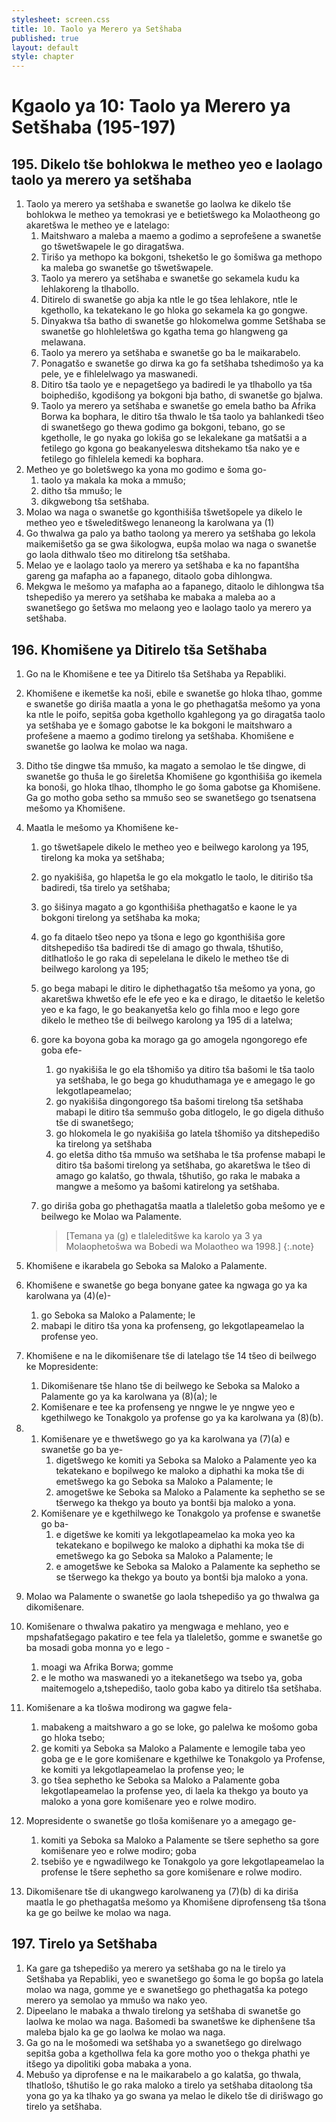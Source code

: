 ```yaml
---
stylesheet: screen.css
title: 10. Taolo ya Merero ya Setšhaba
published: true
layout: default
style: chapter
---
```


# Kgaolo ya 10: Taolo ya Merero ya Setšhaba (195-197)

## 195. Dikelo tše bohlokwa le metheo yeo e laolago taolo ya merero ya setšhaba

1.	Taolo ya merero ya setšhaba e swanetše go laolwa ke dikelo tše bohlokwa le metheo ya temokrasi ye e betietšwego ka Molaotheong go akaretšwa le metheo ye e latelago:
	1.	Maitshwaro a maleba a maemo a godimo a seprofešene a swanetše go tšwetšwapele le go diragatšwa.
	1.	Tirišo ya methopo ka bokgoni, tsheketšo le go šomišwa ga methopo ka maleba go swanetše go tšwetšwapele.
	1.	Taolo ya merero ya setšhaba e swanetše go sekamela kudu ka lehlakoreng la tlhabollo.
	1.	Ditirelo di swanetše go abja ka ntle le go tšea lehlakore, ntle le kgethollo, ka tekatekano le go hloka go sekamela ka go gongwe.
	1.	Dinyakwa tša batho di swanetše go hlokomelwa gomme Setšhaba se swanetše go hlohleletšwa go kgatha tema go hlangweng ga melawana.
	1.	Taolo ya merero ya setšhaba e swanetše go ba le maikarabelo.
	1.	Ponagatšo e swanetše go dirwa ka go fa setšhaba tshedimošo ya ka pele, ye e fihlelelwago ya maswanedi.
	1.	Ditiro tša taolo ye e nepagetšego ya badiredi le ya tlhabollo ya tša boiphedišo, kgodišong ya bokgoni bja batho, di swanetše go bjalwa.
	1.	Taolo ya merero ya setšhaba e swanetše go emela batho ba Afrika Borwa ka bophara, le ditiro tša thwalo le tša taolo ya bahlankedi tšeo di swanetšego go thewa godimo ga bokgoni, tebano, go se kgetholle, le go nyaka go lokiša go se lekalekane ga matšatši a a fetilego go kgona go beakanyeleswa ditshekamo tša nako ye e fetilego go fihlelela kemedi ka bophara.
2.	Metheo ye go boletšwego ka yona mo godimo e šoma go-
	1.	taolo ya makala ka moka a mmušo;
	1.	ditho tša mmušo; le
	1.	dikgwebong tša setšhaba.
3.	Molao wa naga o swanetše go kgonthišiša tšwetšopele ya dikelo le metheo yeo e tšweleditšwego lenaneong la karolwana ya (1)
4.	Go thwalwa ga palo ya batho taolong ya merero ya setšhaba go lekola maikemišetšo ga se gwa šikologwa, eupša molao wa naga o swanetše go laola dithwalo tšeo mo ditirelong tša setšhaba.
5.	Melao ye e laolago taolo ya merero ya setšhaba e ka no fapantšha gareng ga mafapha ao a fapanego, ditaolo goba dihlongwa.
6.	Mekgwa le mešomo ya mafapha ao a fapanego, ditaolo le dihlongwa tša tshepedišo ya merero ya setšhaba ke mabaka a maleba ao a swanetšego go šetšwa mo melaong yeo e laolago taolo ya merero ya setšhaba.

## 196. Khomišene ya Ditirelo tša Setšhaba

1.	Go na le Khomišene e tee ya Ditirelo tša Setšhaba ya Repabliki.
2.	Khomišene e ikemetše ka noši, ebile e swanetše go hloka tlhao, gomme e swanetše go diriša maatla a yona le go phethagatša mešomo ya yona ka ntle le poifo, sepitša goba kgethollo kgahlegong ya go diragatša taolo ya setšhaba ye e šomago gabotse le ka bokgoni le maitshwaro a profešene a maemo a godimo tirelong ya setšhaba. Khomišene e swanetše go laolwa ke molao wa naga.
3.	Ditho tše dingwe tša mmušo, ka magato a semolao le tše dingwe, di swanetše go thuša le go šireletša Khomišene go kgonthišiša go ikemela ka bonoši, go hloka tlhao, tlhompho le go šoma gabotse ga Khomišene. Ga go motho goba setho sa mmušo seo se swanetšego go tsenatsena mešomo ya Khomišene.
4.	Maatla le mešomo ya Khomišene ke-
	1.	go tšwetšapele dikelo le metheo yeo e beilwego karolong ya 195, tirelong ka moka ya setšhaba;
	1.	go nyakišiša, go hlapetša le go ela mokgatlo le taolo, le ditirišo tša badiredi, tša tirelo ya setšhaba;
	1.	go šišinya magato a go kgonthišiša phethagatšo e kaone le ya bokgoni tirelong ya setšhaba ka moka;
	1.	go fa ditaelo tšeo nepo ya tšona e lego go kgonthišiša gore ditshepedišo tša badiredi tše di amago go thwala, tšhutišo, ditlhatlošo le go raka di sepelelana le dikelo le metheo tše di beilwego karolong ya 195;
	1.	go bega mabapi le ditiro le diphethagatšo tša mešomo ya yona, go akaretšwa khwetšo efe le efe yeo e ka e dirago, le ditaetšo le keletšo yeo e ka fago, le go beakanyetša kelo go fihla moo e lego gore dikelo le metheo tše di beilwego karolong ya 195 di a latelwa;
	1.	gore ka boyona goba ka morago ga go amogela ngongorego efe goba efe-
		1.	go nyakišiša le go ela tšhomišo ya ditiro tša bašomi le tša taolo ya setšhaba, le go bega go khuduthamaga ye e amegago le go lekgotlapeamelao;
		1.	go nyakišiša dingongorego tša bašomi tirelong tša setšhaba mabapi le ditiro tša semmušo goba ditlogelo, le go digela dithušo tše di swanetšego;
		1.	go hlokomela le go nyakišiša go latela tšhomišo ya ditshepedišo ka tirelong ya setšhaba
		1.	go eletša ditho tša mmušo wa setšhaba le tša profense mabapi le ditiro tša bašomi tirelong ya setšhaba, go akaretšwa le tšeo di amago go kalatšo, go thwala, tšhutišo, go raka le mabaka a mangwe a mešomo ya bašomi katirelong ya setšhaba.
	1.	go diriša goba go phethagatša maatla a tlaleletšo goba mešomo ye e beilwego ke Molao wa Palamente.

		> [Temana ya (g) e tlaleleditšwe ka karolo ya 3 ya Molaophetošwa wa Bobedi wa Molaotheo wa 1998.]
		{:.note}

5.	Khomišene e ikarabela go Seboka sa Maloko a Palamente.
6.	Khomišene e swanetše go bega bonyane gatee ka ngwaga go ya ka karolwana ya (4)(e)-
	1.	go Seboka sa Maloko a Palamente; le
	1.	mabapi le ditiro tša yona ka profenseng, go lekgotlapeamelao la profense yeo.
7.	Khomišene e na le dikomišenare tše di latelago tše 14 tšeo di beilwego ke Mopresidente:
	1.	Dikomišenare tše hlano tše di beilwego ke Seboka sa Maloko a Palamente go ya ka karolwana ya (8)(a); le
	1.	Komišenare e tee ka profenseng ye nngwe le ye nngwe yeo e kgethilwego ke Tonakgolo ya profense go ya ka karolwana ya (8)(b).
8.	
	1.	Komišenare ye e thwetšwego go ya ka karolwana ya (7)(a) e swanetše go ba ye-
		1.	digetšwego ke komiti ya Seboka sa Maloko a Palamente yeo ka tekatekano e bopilwego ke maloko a diphathi ka moka tše di emetšwego ka go Seboka sa Maloko a Palamente; le
		1.	amogetšwe ke Seboka sa Maloko a Palamente ka sephetho se se tšerwego ka thekgo ya bouto ya bontši bja maloko a yona.
	1.	Komišenare ye e kgethilwego ke Tonakgolo ya profense e swanetše go ba-
		1.	e digetšwe ke komiti ya lekgotlapeamelao ka moka yeo ka tekatekano e bopilwego ke maloko a diphathi ka moka tše di emetšwego ka go Seboka sa Maloko a Palamente; le
		1.	e amogetšwe ke Seboka sa Maloko a Palamente ka sephetho se se tšerwego ka thekgo ya bouto ya bontši bja maloko a yona.
9.	Molao wa Palamente o swanetše go laola tshepedišo ya go thwalwa ga dikomišenare.
10.	Komišenare o thwalwa pakatiro ya mengwaga e mehlano, yeo e mpshafatšegago pakatiro e tee fela ya tlaleletšo, gomme e swanetše go ba mosadi goba monna yo e lego -
	1.	moagi wa Afrika Borwa; gomme
	1.	e le motho wa maswanedi yo a itekanetšego wa tsebo ya, goba maitemogelo a,tshepedišo, taolo goba kabo ya ditirelo tša setšhaba.
11.	Komišenare a ka tlošwa modirong wa gagwe fela-
	1.	mabakeng a maitshwaro a go se loke, go palelwa ke mošomo goba go hloka tsebo;
	1.	ge komiti ya Seboka sa Maloko a Palamente e lemogile taba yeo goba ge e le gore komišenare e kgethilwe ke Tonakgolo ya Profense, ke komiti ya lekgotlapeamelao la profense yeo; le
	1.	go tšea sephetho ke Seboka sa Maloko a Palamente goba lekgotlapeamelao la profense yeo, di laela ka thekgo ya bouto ya maloko a yona gore komišenare yeo e rolwe modiro.
12.	Mopresidente o swanetše go tloša komišenare yo a amegago ge-
	1.	komiti ya Seboka sa Maloko a Palamente se tšere sephetho sa gore komišenare yeo e rolwe modiro; goba
	1.	tsebišo ye e ngwadilwego ke Tonakgolo ya gore lekgotlapeamelao la profense le tšere sephetho sa gore komišenare e rolwe modiro.
13.	Dikomišenare tše di ukangwego karolwaneng ya (7)(b) di ka diriša maatla le go phethagatša mešomo ya Khomišene diprofenseng tša tšona ka ge go beilwe ke molao wa naga.

## 197. Tirelo ya Setšhaba

1.	Ka gare ga tshepedišo ya merero ya setšhaba go na le tirelo ya Setšhaba ya Repabliki, yeo e swanetšego go šoma le go bopša go latela molao wa naga, gomme ye e swanetšego go phethagatša ka potego merero ya semolao ya mmušo wa nako yeo.
2.	Dipeelano le mabaka a thwalo tirelong ya setšhaba di swanetše go laolwa ke molao wa naga. Bašomedi ba swanetšwe ke diphenšene tša maleba bjalo ka ge go laolwa ke molao wa naga.
3.	Ga go na le mošomedi wa setšhaba yo a swanetšego go direlwago sepitša goba a kgethollwa fela ka gore motho yoo o thekga phathi ye itšego ya dipolitiki goba mabaka a yona.
4.	Mebušo ya diprofense e na le maikarabelo a go kalatša, go thwala, tlhatlošo, tšhutišo le go raka maloko a tirelo ya setšhaba ditaolong tša yona go ya ka tlhako ya go swana ya melao le dikelo tše di dirišwago go tirelo ya setšhaba.
